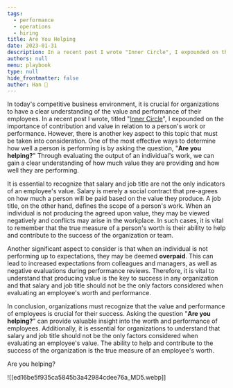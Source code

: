 ```yaml
---
tags: 
  - performance
  - operations
  - hiring
title: Are You Helping
date: 2023-01-31
description: In a recent post I wrote "Inner Circle", I expounded on the importance of contribution and value in relation to a person's work or performance.
authors: null
menu: playbook
type: null
hide_frontmatter: false
author: Han 🐸
---
```


In today's competitive business environment, it is crucial for organizations to have a clear understanding of the value and performance of their employees. In a recent post I wrote, titled "[Inner Circle](/db6561d944f4443789dfef3f12a87496)", I expounded on the importance of contribution and value in relation to a person's work or performance. However, there is another key aspect to this topic that must be taken into consideration. One of the most effective ways to determine how well a person is performing is by asking the question, "**Are you helping?**" Through evaluating the output of an individual's work, we can gain a clear understanding of how much value they are providing and how well they are performing.

It is essential to recognize that salary and job title are not the only indicators of an employee's value. Salary is merely a social contract that pre-agrees on how much a person will be paid based on the value they produce. A job title, on the other hand, defines the scope of a person's work. When an individual is not producing the agreed upon value, they may be viewed negatively and conflicts may arise in the workplace. In such cases, it is vital to remember that the true measure of a person's worth is their ability to help and contribute to the success of the organization or team.

Another significant aspect to consider is that when an individual is not performing up to expectations, they may be deemed **overpaid**. This can lead to increased expectations from colleagues and managers, as well as negative evaluations during performance reviews. Therefore, it is vital to understand that producing value is the key to success in any organization and that salary and job title should not be the only factors considered when evaluating an employee's worth and performance.

In conclusion, organizations must recognize that the value and performance of employees is crucial for their success. Asking the question "**Are you helping?**" can provide valuable insight into the worth and performance of employees. Additionally, it is essential for organizations to understand that salary and job title should not be the only factors considered when evaluating an employee's value. The ability to help and contribute to the success of the organization is the true measure of an employee's worth.

Are you helping?

![[ed16be5f935ca5845b3a42984cdee76a_MD5.webp]]
